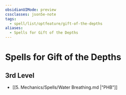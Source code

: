```yaml
---
obsidianUIMode: preview
cssclasses: json5e-note
tags:
  - spell/list/optfeature/gift-of-the-depths
aliases:
  - Spells for Gift of the Depths
---
```

# Spells for Gift of the Depths

## 3rd Level

- [[5. Mechanics/Spells/Water Breathing.md \|"PHB"]]
